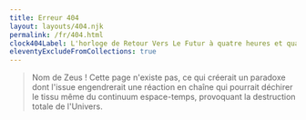 ```yaml
---
title: Erreur 404
layout: layouts/404.njk
permalink: /fr/404.html
clock404Label: L'horloge de Retour Vers Le Futur à quatre heures et quatre minutes
eleventyExcludeFromCollections: true
---
```


> Nom de Zeus ! Cette page n'existe pas, ce qui créerait un paradoxe dont l'issue engendrerait une réaction en chaîne qui pourrait déchirer le tissu même du continuum espace-temps, provoquant la destruction totale de l'Univers.
